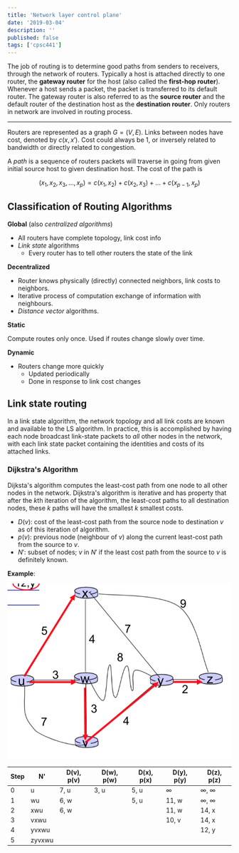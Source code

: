 ```yaml
---
title: 'Network layer control plane'
date: '2019-03-04'
description: ''
published: false
tags: ['cpsc441']
---
```


The job of routing is to determine good paths from senders to receivers, through the network of routers. Typically a host is attached directly to one router, the **gateway router** for the host (also called the **first-hop router**). Whenever a host sends a packet, the packet is transferred to its default router. The gateway router is also referred to as the **source router** and the default router of the destination host as the **destination router**. Only routers in network are involved in routing process.

---

Routers are represented as a graph $G = (V, E)$. Links between nodes have cost, denoted by $c(x, x')$. Cost could always be 1, or inversely related to bandwidth or directly related to congestion.

A _path_ is a sequence of routers packets will traverse in going from given initial source host to given destination host. The cost of the path is

$$
(x_1, x_2, x_3, ..., x_p) = c(x_1, x_2) + c(x_2, x_3) + ... + c(x_{p - 1}, x_{p})
$$

## Classification of Routing Algorithms

**Global** (also _centralized algorithms_)

- All routers have complete topology, link cost info
- _Link state_ algorithms
  - Every router has to tell other routers the state of the link

**Decentralized**

- Router knows physically (directly) connected neighbors, link costs to neighbors.
- Iterative process of computation exchange of information with neighbours.
- _Distance vector_ algorithms.

**Static**

Compute routes only once. Used if routes change slowly over time.

**Dynamic**

- Routers change more quickly
  - Updated periodically
  - Done in response to link cost changes

## Link state routing

In a link state algorithm, the network topology and all link costs are known and available to the LS algorithm. In practice, this is accomplished by having each node broadcast link-state packets to _all_ other nodes in the network, with each link state packet containing the identities and costs of its attached links.

### Dijkstra's Algorithm

Dijksta's algorithm computes the least-cost path from one node to all other nodes in the network. Dijkstra's algorithm is iterative and has property that after the $k$th iteration of the algorithm, the least-cost paths to all destination nodes, these $k$ paths will have the smallest $k$ smallest costs.

- $D(v)$: cost of the least-cost path from the source node to destination $v$ as of this iteration of algorithm.
- $p(v)$: previous node (neighbour of $v$) along the current least-cost path from the source to $v$.
- $N'$: subset of nodes; $v$ in $N'$ if the least cost path from the source to $v$ is definitely known.

**Example**:

![Example graph](lec5-graph.png)

| Step | N'     | D(v), p(v) | D(w), p(w) | D(x), p(x) | D(y), p(y) | D(z), p(z)         |
| ---- | ------ | ---------- | ---------- | ---------- | ---------- | ------------------ |
| 0    | u      | 7, u       | 3, u       | 5, u       | $\infty$   | $\infty$, $\infty$ |
| 1    | wu     | 6, w       |            | 5, u       | 11, w      | $\infty$, $\infty$ |
| 2    | xwu    | 6, w       |            |            | 11, w      | 14, x              |
| 3    | vxwu   |            |            |            | 10, v      | 14, x              |
| 4    | yvxwu  |            |            |            |            | 12, y              |
| 5    | zyvxwu |            |            |            |            |                    |

